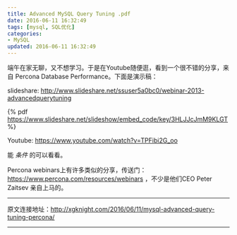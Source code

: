 ```yaml
---
title: Advanced MySQL Query Tuning .pdf
date: 2016-06-11 16:32:49
tags: [mysql, SQL优化]
categories: 
- MySQL
updated: 2016-06-11 16:32:49
---
```


端午在家无聊，又不想学习。于是在Youtube随便逛，看到一个很不错的分享，来自 Percona Database Performance。下面是演示稿：

slideshare: http://www.slideshare.net/ssuser5a0bc0/webinar-2013-advancedquerytuning 

{% pdf https://www.slideshare.net/slideshow/embed_code/key/3HLJJcJmM9KLGT %}

Youtube: https://www.youtube.com/watch?v=TPFibi2G_oo

能 *条件* 的可以看看。

Percona webinars上有许多类似的分享，传送门： https://www.percona.com/resources/webinars ，不少是他们CEO Peter Zaitsev 亲自上马的。


---

原文连接地址：http://xgknight.com/2016/06/11/mysql-advanced-query-tuning-percona/

---


<!--
{% iframe "https://www.slideshare.net/slideshow/embed_code/key/3HLJJcJmM9KLGT" 900 512 %}
-->
